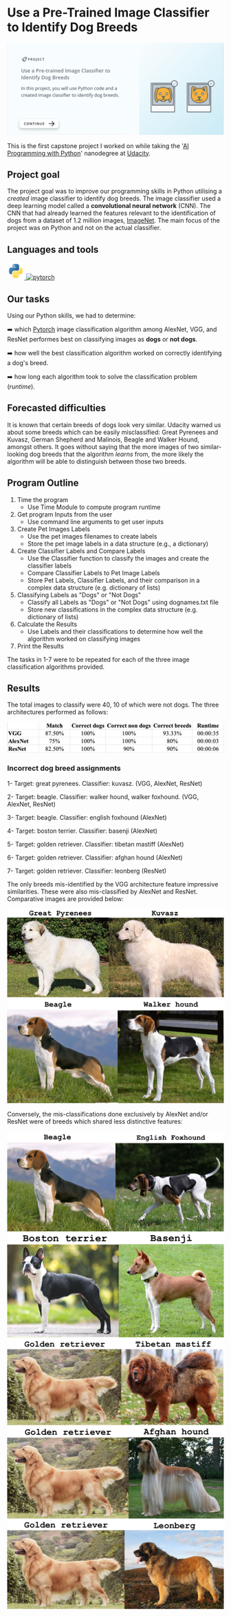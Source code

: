 # Use a Pre-Trained Image Classifier to Identify Dog Breeds
![This is an image taken from the Udacity website](images/udacity_project.png)

This is the first capstone project I worked on while taking the '[AI Programming with Python](https://www.udacity.com/course/ai-programming-python-nanodegree--nd089)' nanodegree at [Udacity](https://www.udacity.com/).

## Project goal
The project goal was to improve our programming skills in Python utilising a *created* image classifier to identify dog breeds. The image classifier used a deep learning model called a **convolutional neural network** (CNN). The CNN that had already learned the features relevant to the identification of dogs from a dataset of 1.2 million images, [ImageNet](https://image-net.org/). The main focus of the project was on Python and not on the actual classifier.

## Languages and tools

<p align="left"> <a href="https://www.python.org" target="_blank" rel="noreferrer"> <img src="https://raw.githubusercontent.com/devicons/devicon/master/icons/python/python-original.svg" alt="python" width="40" height="40"/> </a> <a href="https://pytorch.org/" target="_blank" rel="noreferrer"> <img src="https://www.vectorlogo.zone/logos/pytorch/pytorch-icon.svg" alt="pytorch" width="40" height="40"/> </a> </p>

## Our tasks
Using our Python skills, we had to determine:

➡️ which [Pytorch](https://pytorch.org/) image classification algorithm among AlexNet, VGG, and ResNet performes best on classifying images as **dogs** or **not dogs**.

➡️ how well the best classification algorithm worked on correctly identifying a dog's breed.

➡️ how long each algorithm took to solve the classification problem (*runtime*).

## Forecasted difficulties

It is known that certain breeds of dogs look very similar. Udacity warned us about some breeds which can be easily misclassified: Great Pyrenees and Kuvasz, German Shepherd and Malinois, Beagle and Walker Hound, amongst others. It goes without saying that the more images of two similar-looking dog breeds that the algorithm *learns* from, the more likely the algorithm will be able to distinguish between those two breeds.

## Program Outline

1. Time the program
   - Use Time Module to compute program runtime
2. Get program Inputs from the user
   - Use command line arguments to get user inputs
3. Create Pet Images Labels
   - Use the pet images filenames to create labels
   - Store the pet image labels in a data structure (e.g., a dictionary)
4. Create Classifier Labels and Compare Labels
   - Use the Classifier function to classify the images and create the classifier labels
   - Compare Classifier Labels to Pet Image Labels
   - Store Pet Labels, Classifier Labels, and their comparison in a complex data structure (e.g. dictionary of lists)
5. Classifying Labels as "Dogs" or "Not Dogs"
   - Classify all Labels as "Dogs" or "Not Dogs" using dognames.txt file
   - Store new classifications in the complex data structure (e.g. dictionary of lists)
6. Calculate the Results
   - Use Labels and their classifications to determine how well the algorithm worked on classifying images
7. Print the Results

The tasks in 1-7 were to be repeated for each of the three image classification algorithms provided.

## Results

The total images to classify were 40, 10 of which were not dogs. The three architectures performed as follows:

![This is a table of the results](images/results.png)

### Incorrect dog breed assignments

1- Target: great pyrenees. Classifier: kuvasz. (VGG, AlexNet, ResNet)

2- Target: beagle. Classifier: walker hound, walker foxhound. (VGG, AlexNet, ResNet)

3- Target: beagle. Classifier: english foxhound (AlexNet)

4- Target: boston terrier. Classifier: basenji (AlexNet)

5- Target: golden retriever. Classifier: tibetan mastiff (AlexNet)

6- Target: golden retriever. Classifier: afghan hound (AlexNet)

7- Target: golden retriever. Classifier: leonberg (ResNet)

The only breeds mis-identified by the VGG architecture feature impressive similarities. These were also mis-classified by AlexNet and ResNet. Comparative images are provided below:

![This is an image that compares great pyrenees and kuvaszs](images/dog_comparison1.png)
![This is an image that compares beagles and walker hounds](images/dog_comparison2.png)

Conversely, the mis-classifications done exclusively by AlexNet and/or ResNet were of breeds which shared less distinctive features:

![This is an image that compares beagles and english foxhounds](images/dog_comparison3.png)
![This is an image that compares boston terriers and basenjis](images/dog_comparison4.png)
![This is an image that compares golden retrievers and tibetan mastiffs](images/dog_comparison5.png)
![This is an image that compares golden retrievers and afghan hounds](images/dog_comparison6.png)
![This is an image that compares golden retrievers and leonbergs](images/dog_comparison7.png)
